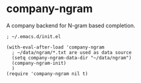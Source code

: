 # company-ngram

A company backend for N-gram based completion.

```elisp
; ~/.emacs.d/init.el

(with-eval-after-load 'company-ngram
  ; ~/data/ngram/*.txt are used as data source
  (setq company-ngram-data-dir "~/data/ngram")
  (company-ngram-init)
  )
(require 'company-ngram nil t)
```

